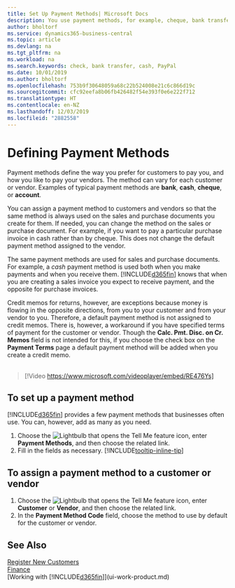 ```yaml
---
title: Set Up Payment Methods| Microsoft Docs
description: You use payment methods, for example, cheque, bank transfer, cash, or PayPal, to define how sales and purchase invoices will be paid.
author: bholtorf
ms.service: dynamics365-business-central
ms.topic: article
ms.devlang: na
ms.tgt_pltfrm: na
ms.workload: na
ms.search.keywords: check, bank transfer, cash, PayPal
ms.date: 10/01/2019
ms.author: bholtorf
ms.openlocfilehash: 753b9f30648059a68c22b524008e21c6c866d19c
ms.sourcegitcommit: cfc92eefa8b06fb426482f54e393f0e6e222f712
ms.translationtype: HT
ms.contentlocale: en-NZ
ms.lasthandoff: 12/03/2019
ms.locfileid: "2882558"
---
```

# <a name="defining-payment-methods"></a>Defining Payment Methods
Payment methods define the way you prefer for customers to pay you, and how you like to pay your vendors. The method can vary for each customer or vendor. Examples of typical payment methods are **bank**, **cash**, **cheque**, or **account**.

You can assign a payment method to customers and vendors so that the same method is always used on the sales and purchase documents you create for them. If needed, you can change the method on the sales or purchase document. For example, if you want to pay a particular purchase invoice in cash rather than by cheque. This does not change the default payment method assigned to the vendor.

The same payment methods are used for sales and purchase documents. For example, a _cash_ payment method is used both when you make payments and when you receive them. [!INCLUDE[d365fin](includes/d365fin_md.md)] knows that when you are creating a sales invoice you expect to receive payment, and the opposite for purchase invoices.

Credit memos for returns, however, are exceptions because money is flowing in the opposite directions, from you to your customer and from your vendor to you. Therefore, a default payment method is not assigned to credit memos. There is, however, a workaround if you have specified terms of payment for the customer or vendor. Though the **Calc. Pmt. Disc. on Cr. Memos** field is not intended for this, if you choose the check box on the **Payment Terms** page a default payment method will be added when you create a credit memo. <br><br>  

> [!Video https://www.microsoft.com/videoplayer/embed/RE476Ys]

## <a name="to-set-up-a-payment-method"></a>To set up a payment method
[!INCLUDE[d365fin](includes/d365fin_md.md)] provides a few payment methods that businesses often use. You can, however, add as many as you need.

1. Choose the ![Lightbulb that opens the Tell Me feature](media/ui-search/search_small.png "Tell me what you want to do") icon, enter **Payment Methods**, and then choose the related link.
2. Fill in the fields as necessary. [!INCLUDE[tooltip-inline-tip](includes/tooltip-inline-tip_md.md)]

## <a name="to-assign-a-payment-method-to-a-customer-or-vendor"></a>To assign a payment method to a customer or vendor
1. Choose the ![Lightbulb that opens the Tell Me feature](media/ui-search/search_small.png "Tell me what you want to do") icon, enter **Customer** or **Vendor**, and then choose the related link.
2. In the **Payment Method Code** field, choose the method to use by default for the customer or vendor.

## <a name="see-also"></a>See Also
[Register New Customers](sales-how-register-new-customers.md)  
[Finance](finance.md)  
[Working with [!INCLUDE[d365fin](includes/d365fin_md.md)]](ui-work-product.md)  
